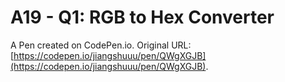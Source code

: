 # A19 - Q1: RGB to Hex Converter

A Pen created on CodePen.io. Original URL: [https://codepen.io/jiangshuuu/pen/QWgXGJB](https://codepen.io/jiangshuuu/pen/QWgXGJB).


